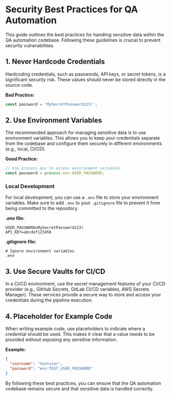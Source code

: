 # Security Best Practices for QA Automation

This guide outlines the best practices for handling sensitive data within the QA automation codebase. Following these guidelines is crucial to prevent security vulnerabilities.

## 1. Never Hardcode Credentials

Hardcoding credentials, such as passwords, API keys, or secret tokens, is a significant security risk. These values should never be stored directly in the source code.

**Bad Practice:**

```typescript
const password = 'MySecretPassword123!';
```

## 2. Use Environment Variables

The recommended approach for managing sensitive data is to use environment variables. This allows you to keep your credentials separate from the codebase and configure them securely in different environments (e.g., local, CI/CD).

**Good Practice:**

```typescript
// Use process.env to access environment variables
const password = process.env.USER_PASSWORD;
```

### Local Development

For local development, you can use a `.env` file to store your environment variables. Make sure to add `.env` to your `.gitignore` file to prevent it from being committed to the repository.

**.env file:**

```
USER_PASSWORD=MySecretPassword123!
API_KEY=abcdef123456
```

**.gitignore file:**

```
# Ignore environment variables
.env
```

## 3. Use Secure Vaults for CI/CD

In a CI/CD environment, use the secret management features of your CI/CD provider (e.g., GitHub Secrets, GitLab CI/CD variables, AWS Secrets Manager). These services provide a secure way to store and access your credentials during the pipeline execution.

## 4. Placeholder for Example Code

When writing example code, use placeholders to indicate where a credential should be used. This makes it clear that a value needs to be provided without exposing any sensitive information.

**Example:**

```json
{
  "username": "testuser",
  "password": "env:TEST_USER_PASSWORD"
}
```

By following these best practices, you can ensure that the QA automation codebase remains secure and that sensitive data is handled correctly.